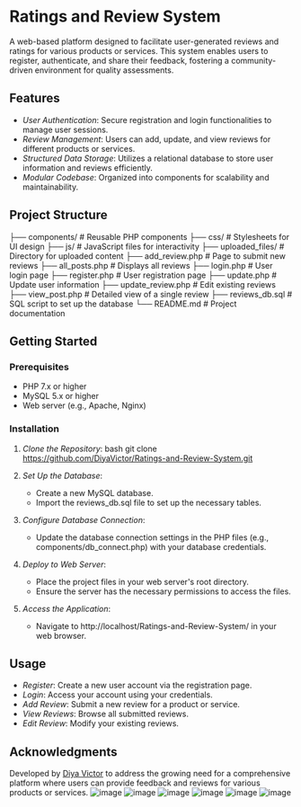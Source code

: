 # Ratings and Review System

A web-based platform designed to facilitate user-generated reviews and ratings for various products or services. This system enables users to register, authenticate, and share their feedback, fostering a community-driven environment for quality assessments.

## Features

- *User Authentication*: Secure registration and login functionalities to manage user sessions.
- *Review Management*: Users can add, update, and view reviews for different products or services.
- *Structured Data Storage*: Utilizes a relational database to store user information and reviews efficiently.
- *Modular Codebase*: Organized into components for scalability and maintainability.

## Project Structure


├── components/           # Reusable PHP components
├── css/                  # Stylesheets for UI design
├── js/                   # JavaScript files for interactivity
├── uploaded_files/       # Directory for uploaded content
├── add_review.php        # Page to submit new reviews
├── all_posts.php         # Displays all reviews
├── login.php             # User login page
├── register.php          # User registration page
├── update.php            # Update user information
├── update_review.php     # Edit existing reviews
├── view_post.php         # Detailed view of a single review
├── reviews_db.sql        # SQL script to set up the database
└── README.md             # Project documentation


## Getting Started

### Prerequisites

- PHP 7.x or higher
- MySQL 5.x or higher
- Web server (e.g., Apache, Nginx)

### Installation

1. *Clone the Repository*:
   bash
   git clone https://github.com/DiyaVictor/Ratings-and-Review-System.git
   

2. *Set Up the Database*:
   - Create a new MySQL database.
   - Import the reviews_db.sql file to set up the necessary tables.

3. *Configure Database Connection*:
   - Update the database connection settings in the PHP files (e.g., components/db_connect.php) with your database credentials.

4. *Deploy to Web Server*:
   - Place the project files in your web server's root directory.
   - Ensure the server has the necessary permissions to access the files.

5. *Access the Application*:
   - Navigate to http://localhost/Ratings-and-Review-System/ in your web browser.

## Usage

- *Register*: Create a new user account via the registration page.
- *Login*: Access your account using your credentials.
- *Add Review*: Submit a new review for a product or service.
- *View Reviews*: Browse all submitted reviews.
- *Edit Review*: Modify your existing reviews.

## Acknowledgments

Developed by [Diya Victor](https://github.com/DiyaVictor) to address the growing need for a comprehensive platform where users can provide feedback and reviews for various products or services.
![image](https://github.com/user-attachments/assets/5d7cda92-317c-4e4e-87ba-6c866dc9839b)
![image](https://github.com/user-attachments/assets/bb63d191-b397-427a-a20a-fc0d8d38fa39)
![image](https://github.com/user-attachments/assets/05d2126d-6647-4018-9568-762d9a9bd086)
![image](https://github.com/user-attachments/assets/cb4f83fc-3e06-405e-b747-003a96124acb)
![image](https://github.com/user-attachments/assets/d2094c85-69a0-408f-987f-cdc2d3c3ad35)
![image](https://github.com/user-attachments/assets/ff1046b1-80df-4c1b-a05a-27b2536ea05a)
